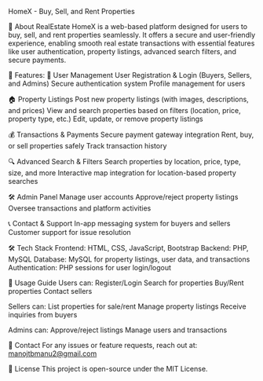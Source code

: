 HomeX - Buy, Sell, and Rent Properties

🏡 About RealEstate
    HomeX is a web-based platform designed for users to buy, sell, and rent properties seamlessly. It offers a secure and user-friendly experience, enabling smooth real          estate transactions with essential features like user authentication, property listings, advanced search filters, and secure payments.

🚀 Features:
🔑 User Management
    User Registration & Login (Buyers, Sellers, and Admins)
    Secure authentication system 
    Profile management for users

🏠 Property Listings
    Post new property listings (with images, descriptions, and prices)
    View and search properties based on filters (location, price, property type, etc.)
    Edit, update, or remove property listings

💰 Transactions & Payments
    Secure payment gateway integration
    Rent, buy, or sell properties safely
    Track transaction history

🔍 Advanced Search & Filters
    Search properties by location, price, type, size, and more
    Interactive map integration for location-based property searches

🛠 Admin Panel
    Manage user accounts
    Approve/reject property listings
    Oversee transactions and platform activities

📞 Contact & Support
    In-app messaging system for buyers and sellers
    Customer support for issue resolution

🛠 Tech Stack
    Frontend: HTML, CSS, JavaScript, Bootstrap
    Backend: PHP, MySQL
    Database: MySQL for property listings, user data, and transactions
    Authentication: PHP sessions for user login/logout

📝 Usage Guide
Users can:
    Register/Login
    Search for properties
    Buy/Rent properties
    Contact sellers

Sellers can:
    List properties for sale/rent
    Manage property listings
    Receive inquiries from buyers

Admins can:
    Approve/reject listings
    Manage users and transactions

📧 Contact
    For any issues or feature requests, reach out at: manojtbmanu2@gmail.com

📜 License
    This project is open-source under the MIT License.


